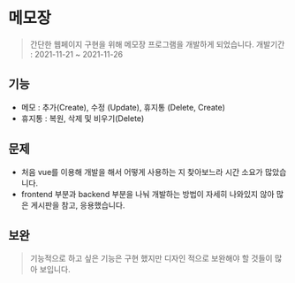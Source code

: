 # 메모장
> 간단한 웹페이지 구현을 위해 메모장 프로그램을 개발하게 되었습니다.
  개발기간 : 2021-11-21 ~ 2021-11-26

## 기능
* 메모 : 추가(Create), 수정 (Update), 휴지통 (Delete, Create)
* 휴지통 : 복원, 삭제 및 비우기(Delete)

## 문제
* 처음 vue를 이용해 개발을 해서 어떻게 사용하는 지 찾아보느라 시간 소요가 많았습니다.
* frontend 부분과 backend 부분을 나눠 개발하는 방법이 자세히 나와있지 않아 많은 게시판을 참고, 응용했습니다.

## 보완
> 기능적으로 하고 싶은 기능은 구현 했지만 디자인 적으로 보완해야 할 것들이 많아 보입니다.
